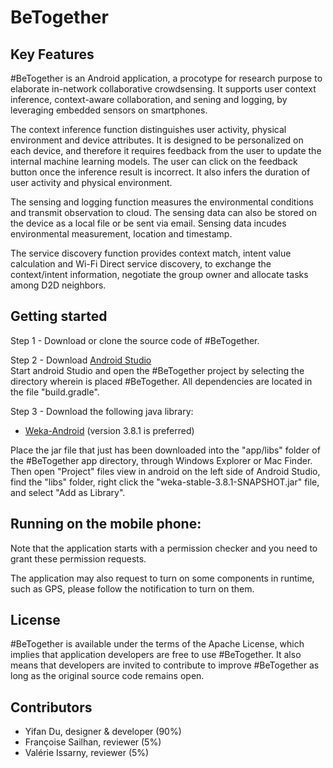 # BeTogether
Key Features 
---------------------
#BeTogether is an Android application, a procotype for research purpose to elaborate in-network collaborative crowdsensing.
It supports user context inference, context-aware collaboration, and sening and logging, by leveraging embedded sensors on smartphones.

The context inference function distinguishes user activity, physical environment and device attributes.
It is designed to be personalized on each device, and therefore it requires feedback from the user to update the internal machine learning models.
The user can click on the feedback button once the inference result is incorrect.
It also infers the duration of user activity and physical environment.

The sensing and logging function measures the environmental conditions and transmit observation to cloud.
The sensing data can also be stored on the device as a local file or be sent via email.
Sensing data incudes environmental measurement, location and timestamp.

The service discovery function provides context match, intent value calculation and Wi-Fi Direct service discovery, to exchange the context/intent information, negotiate the group owner and allocate tasks among D2D neighbors.

Getting started 
------------------------
Step 1 - Download or clone the source code of #BeTogether.  
 
Step 2 - Download [Android Studio](https://developer.android.com/studio/)  
Start android Studio and open the #BeTogether project by selecting the directory wherein is placed #BeTogether. 
All dependencies are located in the file "build.gradle".

Step 3 - Download the following java library:
* [Weka-Android](https://github.com/Yifan-DU/Weka-Android/blob/master/dist/weka-stable-3.8.1-SNAPSHOT.jar) (version 
3.8.1 is preferred) 

Place the jar file that just has been downloaded into the "app/libs" folder of the #BeTogether app directory, through Windows Explorer or Mac Finder.
Then open "Project" files view in android on the left side of Android Studio, find the "libs" folder, right click the "weka-stable-3.8.1-SNAPSHOT.jar" file, and select "Add as Library".

Running on the mobile phone: 
------------------------------------------------
Note that the application starts with a permission checker and you need to grant these permission requests.

The application may also request to turn on some components in runtime, such as GPS, please follow the notification to turn on them.

License 
-------------
#BeTogether is available under the terms of the Apache License, which implies that application developers are free to use #BeTogether. 
It also means that developers are invited to contribute to improve #BeTogether as long as the original source code remains open.

Contributors
---------------------

* Yifan Du, designer & developer (90%)
* Françoise Sailhan, reviewer (5%)
* Valérie Issarny, reviewer (5%) 
